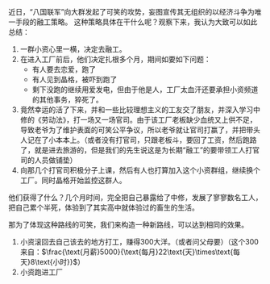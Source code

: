 近日，“八国联军”向大群发起了可笑的攻势，妄图宣传其无组织的以经济斗争为唯一手段的融工策略。
这种策略具体在干什么呢？观察下来，我认为大致可以如此总结：
1. 一群小资心里一横，决定去融工。
2. 在进入工厂前后，他们决定扎根多个月，期间如要如下问题：
	+ 有人要去恋爱，跑了
	+ 有人见到晶格，被吓到跑了
	+ 剩下没跑的继续用爱发电，但由于他是人，工厂太血汗还要承担小资频道的其他事务，猝死了。
3. 竟然幸运的活了下来，并和一些比较理想主义的工友交了朋友，并深入学习中修的《劳动法》，打一场又一场官司。由于该工厂老板缺少血统又上供不足，导致老爷为了维护表面的可笑公平争议，所以老爷就让官司打赢了，并把带头人记在了小本本上。（或者没有打官司，只跟老板斗，要回了工资，然后跑路了，就是进去旅游的，但是我们的先生说这是为长期“融工”的要带领工人打官司的人员做铺垫）
4. 向那几个打官司积极分子上课，然后有人也打算加入这个小资群组，继续换个工厂。同时晶格开始监控这群人。

他们获得了什么？几个月时间，完全把自己暴露给了中修，发展了寥寥数名工人，把自己累个半死，体验到了其实高中就体验过的畜生的生活。

那为了体现这种路线的可笑，我们来构造一种新路线，可以达到相同的效果。

1. 小资滚回去自己该去的地方打工，赚得$300$大洋。（或者问父母要）（这个$300$来自：$\frac{\text{月薪}5000}{\text{每月}22\text{天}\times\text{每天}8\text{小时}}$）
2. 小资跑进工厂
<!--stackedit_data:
eyJoaXN0b3J5IjpbLTc2MjQ3Mzg3N119
-->